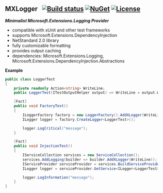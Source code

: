 ## MXLogger&nbsp;&nbsp; [![Build status](https://ci.appveyor.com/api/projects/status/7cygcf5nhvp1uc9u?svg=true)](https://ci.appveyor.com/project/dshe/XLogger) [![NuGet](https://img.shields.io/nuget/vpre/Loggerx.svg)](https://www.nuget.org/packages/Loggerx/) [![License](https://img.shields.io/badge/license-Apache%202.0-7755BB.svg)](https://opensource.org/licenses/Apache-2.0)

***Minimalist Microsoft.Extensions.Logging Provider***
- compatible with xUnit and other test frameworks
- supports Microsoft.Extensions.DependencyInjection
- NetStandard 2.0 library
- fully customizable formatting
- provides output caching
- dependencies: Microsoft.Extensions.Logging, Microsoft.Extensions.DependencyInjection.Abstractions

**Example**

```csharp
public class LoggerTest
{
    private readonly Action<string> WriteLine;
    public LoggerTest(ITestOutputHelper output) => WriteLine = output.WriteLine;

    [Fact]
    public void FactoryTest()
    {
        ILoggerFactory factory = new LoggerFactory().AddXLogger(WriteLine);
        ILogger logger = factory.CreateLogger<LoggerTest>();

        logger.LogCritical("message");
    }

    [Fact]
    public void InjectionTest()
    {
        IServiceCollection services = new ServiceCollection();
        services.AddLogging(builder => builder.AddXLogger(WriteLine));
        IServiceProvider serviceProvider = services.BuildServiceProvider();
        ILogger logger = serviceProvider.GetService<ILogger<LoggerTest>>();

        logger.LogInformation("message");
    }
}
```
